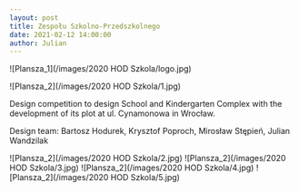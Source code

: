 ```yaml
---
layout: post  
title: Zespołu Szkolno‑Przedszkolnego
date: 2021-02-12 14:00:00
author: Julian
---
```

![Plansza_1](/images/2020 HOD Szkola/logo.jpg)

<!--excerpt-->

![Plansza_2](/images/2020 HOD Szkola/1.jpg)

Design competition to design School and Kindergarten Complex with the development of its plot at ul. Cynamonowa in Wrocław. 

Design team: Bartosz Hodurek, Krysztof Poproch, Mirosław Stępień, Julian Wandzilak

![Plansza_2](/images/2020 HOD Szkola/2.jpg)
![Plansza_2](/images/2020 HOD Szkola/3.jpg)
![Plansza_2](/images/2020 HOD Szkola/4.jpg)
![Plansza_2](/images/2020 HOD Szkola/5.jpg)
